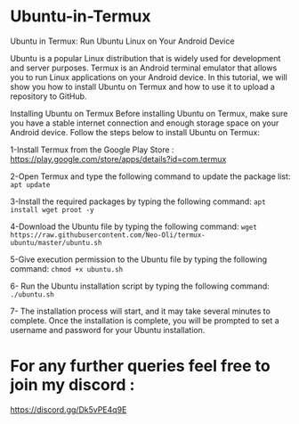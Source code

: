 # Ubuntu-in-Termux
Ubuntu in Termux: Run Ubuntu Linux on Your Android Device

Ubuntu is a popular Linux distribution that is widely used for development and server purposes. Termux is an Android terminal emulator that allows you to run Linux applications on your Android device. In this tutorial, we will show you how to install Ubuntu on Termux and how to use it to upload a repository to GitHub.

Installing Ubuntu on Termux
Before installing Ubuntu on Termux, make sure you have a stable internet connection and enough storage space on your Android device. Follow the steps below to install Ubuntu on Termux:

1-Install Termux from the Google Play Store :
https://play.google.com/store/apps/details?id=com.termux

2-Open Termux and type the following command to update the package list:
```apt update```

3-Install the required packages by typing the following command:
```apt install wget proot -y```

4-Download the Ubuntu file by typing the following command:
```wget https://raw.githubusercontent.com/Neo-Oli/termux-ubuntu/master/ubuntu.sh```

5-Give execution permission to the Ubuntu file by typing the following command:
```chmod +x ubuntu.sh```

6- Run the Ubuntu installation script by typing the following command:
```./ubuntu.sh```

7- The installation process will start, and it may take several minutes to complete. Once the installation is complete, you will be prompted to set a username and password for your Ubuntu installation.

# For any further queries feel free to join my discord :
https://discord.gg/Dk5vPE4q9E
